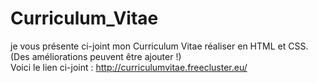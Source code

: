 # Curriculum_Vitae
je vous présente ci-joint mon Curriculum Vitae réaliser  en HTML et CSS. (Des améliorations peuvent être ajouter !)<br>
Voici le lien ci-joint : http://curriculumvitae.freecluster.eu/
